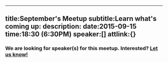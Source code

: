 ----
title:September's Meetup
subtitle:Learn what's coming up:
description:
date:2015-09-15
time:18:30 (6:30PM)
speaker:[]
attlink:{}
----

### We are looking for speaker(s) for this meetup. Interested? [Let us know!][1]


[1]: /becomeaspeaker
